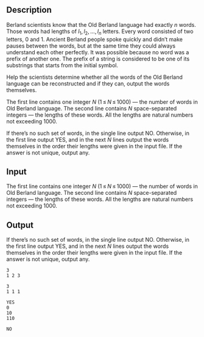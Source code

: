 ## Description

<div><p>Berland scientists know that the Old Berland language had exactly <span class="tex-span"><i>n</i></span> words. Those words had lengths of <span class="tex-span"><i>l</i><sub class="lower-index">1</sub>, <i>l</i><sub class="lower-index">2</sub>, ..., <i>l</i><sub class="lower-index"><i>n</i></sub></span> letters. Every word consisted of two letters, <span class="tex-span">0</span> and <span class="tex-span">1</span>. Ancient Berland people spoke quickly and didn’t make pauses between the words, but at the same time they could always understand each other perfectly. It was possible because no word was a prefix of another one. The prefix of a string is considered to be one of its substrings that starts from the initial symbol.</p><p>Help the scientists determine whether all the words of the Old Berland language can be reconstructed and if they can, output the words themselves.</p></div><div class="input-specification"><p>The first line contains one integer <span class="tex-span"><i>N</i></span> (<span class="tex-span">1 ≤ <i>N</i> ≤ 1000</span>) — the number of words in Old Berland language. The second line contains <span class="tex-span"><i>N</i></span> space-separated integers — the lengths of these words. All the lengths are natural numbers not exceeding <span class="tex-span">1000</span>.</p></div><div class="output-specification"><p>If there’s no such set of words, in the single line output <span class="tex-font-style-tt">NO</span>. Otherwise, in the first line output <span class="tex-font-style-tt">YES</span>, and in the next <span class="tex-span"><i>N</i></span> lines output the words themselves in the order their lengths were given in the input file. If the answer is not unique, output any.</p></div>

## Input

<p>The first line contains one integer <span class="tex-span"><i>N</i></span> (<span class="tex-span">1 ≤ <i>N</i> ≤ 1000</span>) — the number of words in Old Berland language. The second line contains <span class="tex-span"><i>N</i></span> space-separated integers — the lengths of these words. All the lengths are natural numbers not exceeding <span class="tex-span">1000</span>.</p>

## Output

<p>If there’s no such set of words, in the single line output <span class="tex-font-style-tt">NO</span>. Otherwise, in the first line output <span class="tex-font-style-tt">YES</span>, and in the next <span class="tex-span"><i>N</i></span> lines output the words themselves in the order their lengths were given in the input file. If the answer is not unique, output any.</p>





```input1
3
1 2 3

```




```input2
3
1 1 1

```




```output1
YES
0
10
110

```




```output2
NO

```


